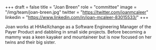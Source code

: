 +++
draft = false
title = "Joan Breen"
role = "committee"
image = "/img/team/joan-breen.jpg"
twitter = "https://twitter.com/joanmcaleer"
linkedin = "https://www.linkedin.com/in/joan-mcaleer-83015533/"
+++

Joan works at HHAeXchange as a Software Engineering Manager of the Payer Product and dabbling in small side projects. Before becoming a mammy was a keen kayaker and mountaineer but is now focused on her twins and their big sister.
